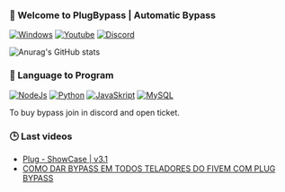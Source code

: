 ### 🔌 Welcome to PlugBypass | Automatic Bypass
 
[![Windows](https://img.shields.io/badge/Windows-0078D6?style=for-the-badge&logo=windows&logoColor=white)](https://discord.gg/fQ9uPFKYrK)
[![Youtube](https://img.shields.io/badge/YouTube-FF0000?style=for-the-badge&logo=youtube&logoColor=white)](https://www.youtube.com/channel/UC3AF1pNtNQ-u5SAyj2q41cw)
[![Discord](https://img.shields.io/badge/Discord-7289DA?style=for-the-badge&logo=discord&logoColor=white)](https://discord.gg/fQ9uPFKYrK)

![Anurag's GitHub stats](https://github-readme-stats.vercel.app/api?username=PlugBypass&show_icons=true&theme=transparent)

### 🛒 Language to Program

[![NodeJs](https://img.shields.io/badge/Node.js-43853D?style=for-the-badge&logo=node.js&logoColor=white)](https://discord.gg/fQ9uPFKYrK)
[![Python](https://img.shields.io/badge/Python-3776AB?style=for-the-badge&logo=python&logoColor=white)](https://discord.gg/fQ9uPFKYrK)
[![JavaSkript](https://img.shields.io/badge/JavaScript-F7DF1E?style=for-the-badge&logo=javascript&logoColor=white)](https://discord.gg/fQ9uPFKYrK)
[![MySQL](https://img.shields.io/badge/MySQL-00000F?style=for-the-badge&logo=mysql&logoColor=white)](https://discord.gg/fQ9uPFKYrK)

To buy bypass join in discord and open ticket.

### 🕒 Last videos
- [Plug - ShowCase | v3.1](https://www.youtube.com/watch?v=dGmEI2bQM6w)<br/>
- [COMO DAR BYPASS EM TODOS TELADORES DO FIVEM COM PLUG BYPASS](https://www.youtube.com/watch?v=IxVPvTsH-xE)<br/>

